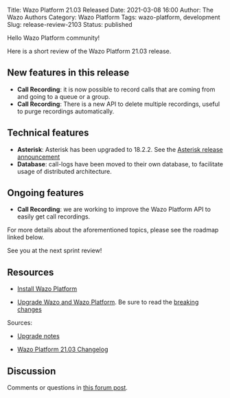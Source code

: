 Title: Wazo Platform 21.03 Released
Date: 2021-03-08 16:00
Author: The Wazo Authors
Category: Wazo Platform
Tags: wazo-platform, development
Slug: release-review-2103
Status: published

Hello Wazo Platform community!

Here is a short review of the Wazo Platform 21.03 release.

## New features in this release

* **Call Recording**: it is now possible to record calls that are coming from and going to a queue or a group.
* **Call Recording**: There is a new API to delete multiple recordings, useful to purge recordings automatically.

## Technical features

* **Asterisk**: Asterisk has been upgraded to 18.2.2. See the [Asterisk release announcement](https://www.asterisk.org/asterisk-news/asterisk-16-16-2-17-9-3-18-2-2-and-16-8-cert7-now-available-security/)
* **Database**: call-logs have been moved to their own database, to facilitate usage of distributed architecture.

## Ongoing features

* **Call Recording**: we are working to improve the Wazo Platform API to easily get call recordings.

For more details about the aforementioned topics, please see the roadmap linked below.

See you at the next sprint review!

## Resources

* [Install Wazo Platform](/use-cases)

* [Upgrade Wazo and Wazo Platform](/uc-doc/upgrade/). Be sure to read the [breaking changes](/uc-doc/upgrade/upgrade_notes#21-03)

Sources:

* [Upgrade notes](/uc-doc/upgrade/upgrade_notes#21-03)

* [Wazo Platform 21.03 Changelog](https://wazo-dev.atlassian.net/issues/?jql=project%3DWAZO%20AND%20fixVersion%3D21.03)

## Discussion

Comments or questions in [this forum post](https://wazo-platform.discourse.group/t/blog-wazo-platform-21-03-released).
